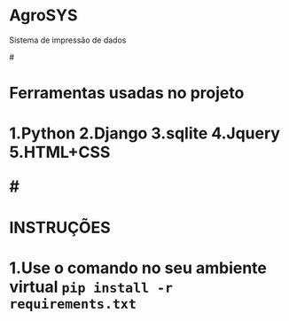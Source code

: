 # AgroSYS
 Sistema de impressão de dados
 
#<h1>Ferramentas usadas no projeto<h1>
 1.Python
 2.Django
 3.sqlite
 4.Jquery
 5.HTML+CSS
 
 #<h1>INSTRUÇÕES<h1>
1.Use o comando no seu ambiente virtual
 ```pip install -r requirements.txt``` 

